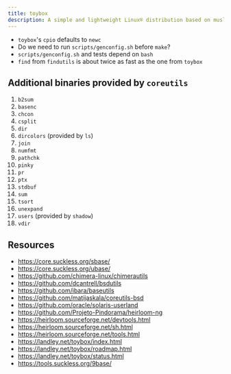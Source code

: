 ```yaml
---
title: toybox
description: A simple and lightweight Linux® distribution based on musl libc and toybox
---
```


- `toybox`'s `cpio` defaults to `newc`
- Do we need to run `scripts/genconfig.sh` before `make`?
- `scripts/genconfig.sh` and tests depend on `bash`
- `find` from `findutils` is about twice as fast as the one from `toybox` 

## Additional binaries provided by `coreutils`
1. `b2sum`
2. `basenc`
3. `chcon`
4. `csplit`
5. `dir`
6. `dircolors` (provided by `ls`)
7. `join`
8. `numfmt`
9. `pathchk`
10. `pinky`
11. `pr`
12. `ptx`
13. `stdbuf`
14. `sum`
15. `tsort`
16. `unexpand`
17. `users` (provided by `shadow`)
18. `vdir`

## Resources
- https://core.suckless.org/sbase/
- https://core.suckless.org/ubase/
- https://github.com/chimera-linux/chimerautils
- https://github.com/dcantrell/bsdutils
- https://github.com/ibara/baseutils
- https://github.com/matijaskala/coreutils-bsd
- https://github.com/oracle/solaris-userland
- https://github.com/Projeto-Pindorama/heirloom-ng
- https://heirloom.sourceforge.net/devtools.html
- https://heirloom.sourceforge.net/sh.html
- https://heirloom.sourceforge.net/tools.html
- https://landley.net/toybox/index.html
- https://landley.net/toybox/roadmap.html
- https://landley.net/toybox/status.html
- https://tools.suckless.org/9base/
